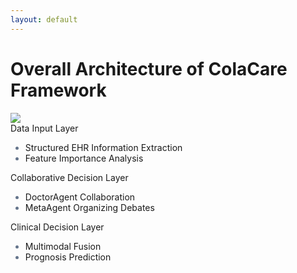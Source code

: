 ```yaml
---
layout: default
---
```

# Overall Architecture of ColaCare Framework

<div class="w-full h-3/5 flex justify-center items-center mb-4">
  <img src="/figures/colacare_pipeline.png" class="w-full h-full object-contain" />
</div>

<v-clicks>

<div class="grid grid-cols-3 gap-2 mt-4">
  <div class="border-l-4 border-blue-500 pl-2">
    <div class="flex items-center gap-2 text-blue-500">
      <carbon:data-base class="text-xl"/> 
      <span class="font-bold">Data Input Layer</span>
    </div>
    <ul class="text-sm pl-6 list-disc mt-2">
      <li>Structured EHR Information Extraction</li>
      <li>Feature Importance Analysis</li>
    </ul>
  </div>

  <div class="border-l-4 border-green-500 pl-2 -ml-3">
    <div class="flex items-center gap-2 text-green-500">
      <carbon:group class="text-xl"/>
      <span class="font-bold">Collaborative Decision Layer</span>
    </div>
    <ul class="text-sm pl-6 list-disc mt-2">
      <li>DoctorAgent Collaboration</li>
      <li>MetaAgent Organizing Debates</li>
    </ul>
  </div>

  <div class="border-l-4 border-purple-500 pl-2">
    <div class="flex items-center gap-2 text-purple-500">
      <carbon:ai-results class="text-xl"/>
      <span class="font-bold">Clinical Decision Layer</span>
    </div>
    <ul class="text-sm pl-6 list-disc mt-2">
      <li>Multimodal Fusion</li>
      <li>Prognosis Prediction</li>
    </ul>
  </div>
</div>

</v-clicks>

<style>
ul li::marker {
  color: #64748b;
}
</style>